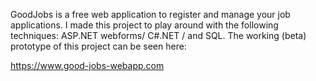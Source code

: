 GoodJobs is a free web application to register and manage your job applications.
I made this project to play around with the following techniques: ASP.NET webforms/ C#.NET / and SQL.
The working (beta) prototype of this project can be seen here:

https://www.good-jobs-webapp.com
